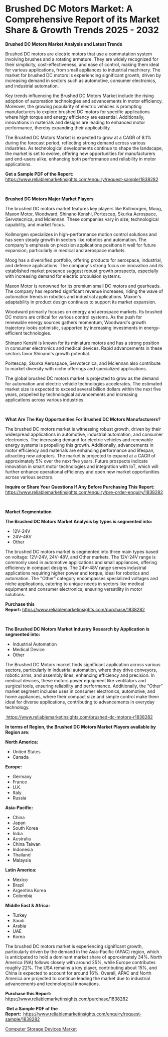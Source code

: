 <p><h1>Brushed DC Motors Market: A Comprehensive Report of its Market Share & Growth Trends 2025 - 2032</h1></p><p><strong>Brushed DC Motors Market Analysis and Latest Trends</strong></p>
<p><p>Brushed DC motors are electric motors that use a commutation system involving brushes and a rotating armature. They are widely recognized for their simplicity, cost-effectiveness, and ease of control, making them ideal for various applications, from small appliances to industrial machinery. The market for brushed DC motors is experiencing significant growth, driven by increasing demand in sectors such as automotive, consumer electronics, and industrial automation.</p><p>Key trends influencing the Brushed DC Motors Market include the rising adoption of automation technologies and advancements in motor efficiency. Moreover, the growing popularity of electric vehicles is prompting manufacturers to explore brushed DC motors for specific applications where high torque and energy efficiency are essential. Additionally, innovations in materials and designs are leading to enhanced motor performance, thereby expanding their applicability.</p><p>The Brushed DC Motors Market is expected to grow at a CAGR of 8.1% during the forecast period, reflecting strong demand across various industries. As technological developments continue to shape the landscape, the market is set to evolve, offering new opportunities for manufacturers and end-users alike, enhancing both performance and reliability in motor applications.</p></p>
<p><strong>Get a Sample PDF of the Report:&nbsp;</strong> <a href="https://www.reliablemarketinsights.com/enquiry/request-sample/1838282?utm_campaign=2311&utm_medium=2&utm_source=Github&utm_content=ia&utm_term=22022025&utm_id=brushed-dc-motors">https://www.reliablemarketinsights.com/enquiry/request-sample/1838282</a></p>
<p>&nbsp;</p>
<p><strong>Brushed DC Motors Major Market Players</strong></p>
<p><p>The brushed DC motors market features key players like Kollmorgen, Moog, Maxon Motor, Woodward, Shinano Kenshi, Portescap, Skurka Aerospace, Servotecnica, and Mclennan. These companies vary in size, technological capability, and market focus.</p><p>Kollmorgen specializes in high-performance motion control solutions and has seen steady growth in sectors like robotics and automation. The company's emphasis on precision applications positions it well for future expansion, particularly in medical and aerospace markets.</p><p>Moog has a diversified portfolio, offering products for aerospace, industrial, and defense applications. The company's strong focus on innovation and its established market presence suggest robust growth prospects, especially with increasing demand for electric propulsion systems.</p><p>Maxon Motor is renowned for its premium small DC motors and gearheads. The company has reported significant revenue increases, riding the wave of automation trends in robotics and industrial applications. Maxon's adaptability in product design continues to support its market expansion.</p><p>Woodward primarily focuses on energy and aerospace markets. Its brushed DC motors are critical for various control systems. As the push for renewable energy sources gathers momentum, Woodward's growth trajectory looks optimistic, supported by increasing investments in energy-efficient technologies.</p><p>Shinano Kenshi is known for its miniature motors and has a strong position in consumer electronics and medical devices. Rapid advancements in these sectors favor Shinano's growth potential.</p><p>Portescap, Skurka Aerospace, Servotecnica, and Mclennan also contribute to market diversity with niche offerings and specialized applications. </p><p>The global brushed DC motors market is projected to grow as the demand for automation and electric vehicle technologies accelerates. The estimated market size is expected to exceed several billion dollars within the next five years, propelled by technological advancements and increasing applications across various industries.</p></p>
<p>&nbsp;</p>
<p><strong>What Are The Key Opportunities For Brushed DC Motors Manufacturers?</strong></p>
<p><p>The brushed DC motors market is witnessing robust growth, driven by their widespread applications in automotive, industrial automation, and consumer electronics. The increasing demand for electric vehicles and renewable energy systems is propelling this growth. Additionally, advancements in motor efficiency and materials are enhancing performance and lifespan, attracting new adopters. The market is projected to expand at a CAGR of approximately 5% over the next five years. Future prospects indicate innovation in smart motor technologies and integration with IoT, which will further enhance operational efficiency and open new market opportunities across various sectors.</p></p>
<p><strong>Inquire or Share Your Questions If Any Before Purchasing This Report:</strong> <a href="https://www.reliablemarketinsights.com/enquiry/pre-order-enquiry/1838282?utm_campaign=2311&utm_medium=2&utm_source=Github&utm_content=ia&utm_term=22022025&utm_id=brushed-dc-motors">https://www.reliablemarketinsights.com/enquiry/pre-order-enquiry/1838282</a></p>
<p>&nbsp;</p>
<p><strong>Market Segmentation</strong></p>
<p><strong>The Brushed DC Motors Market Analysis by types is segmented into:</strong></p>
<p><ul><li>12V-24V</li><li>24V-48V</li><li>Other</li></ul></p>
<p><p>The brushed DC motors market is segmented into three main types based on voltage: 12V-24V, 24V-48V, and Other markets. The 12V-24V range is commonly used in automotive applications and small appliances, offering efficiency in compact designs. The 24V-48V range serves industrial applications requiring higher power and torque, ideal for robotics and automation. The "Other" category encompasses specialized voltages and niche applications, catering to unique needs in sectors like medical equipment and consumer electronics, ensuring versatility in motor solutions.</p></p>
<p><strong>Purchase this Report:&nbsp;</strong><a href="https://www.reliablemarketinsights.com/purchase/1838282?utm_campaign=2311&utm_medium=2&utm_source=Github&utm_content=ia&utm_term=22022025&utm_id=brushed-dc-motors">https://www.reliablemarketinsights.com/purchase/1838282</a></p>
<p>&nbsp;</p>
<p><strong>The Brushed DC Motors Market Industry Research by Application is segmented into:</strong></p>
<p><ul><li>Industrial Automation</li><li>Medical Device</li><li>Other</li></ul></p>
<p><p>The Brushed DC Motors market finds significant application across various sectors, particularly in industrial automation, where they drive conveyors, robotic arms, and assembly lines, enhancing efficiency and precision. In medical devices, these motors power equipment like ventilators and surgical tools, ensuring reliability and performance. Additionally, the "Other" market segment includes uses in consumer electronics, automotive, and home appliances, where their compact size and simple control make them ideal for diverse applications, contributing to advancements in everyday technology.</p></p>
<p><a href="https://www.reliablemarketinsights.com/brushed-dc-motors-r1838282?utm_campaign=2311&utm_medium=2&utm_source=Github&utm_content=ia&utm_term=22022025&utm_id=brushed-dc-motors">&nbsp;https://www.reliablemarketinsights.com/brushed-dc-motors-r1838282</a></p>
<p><strong>In terms of Region, the Brushed DC Motors Market Players available by Region are:</strong></p>
<p>
    <p> <strong> North America: </strong>
        <ul>
            <li>United States</li>
            <li>Canada</li>
        </ul>
        </p> 
    <p> <strong> Europe: </strong>
        <ul>
            <li>Germany</li>
            <li>France</li>
            <li>U.K.</li>
            <li>Italy</li>
            <li>Russia</li>
        </ul>
        </p> 
    <p> <strong> Asia-Pacific: </strong>
        <ul>
            <li>China</li>
            <li>Japan</li>
            <li>South Korea</li>
            <li>India</li>
            <li>Australia</li>
            <li>China Taiwan</li>
            <li>Indonesia</li>
            <li>Thailand</li>
            <li>Malaysia</li>
        </ul>
        </p> 
    <p> <strong> Latin America: </strong>
        <ul>
            <li>Mexico</li>
            <li>Brazil</li>
            <li>Argentina Korea</li>
            <li>Colombia</li>
        </ul>
        </p> 
    <p> <strong> Middle East & Africa: </strong>
        <ul>
            <li>Turkey</li>
            <li>Saudi</li>
            <li>Arabia</li>
            <li>UAE</li>
            <li>Korea</li>
        </ul>
    </p>
    </p>
<p><p>The brushed DC motors market is experiencing significant growth, particularly driven by the demand in the Asia-Pacific (APAC) region, which is anticipated to hold a dominant market share of approximately 34%. North America (NA) follows closely with around 25%, while Europe contributes roughly 22%. The USA remains a key player, contributing about 15%, and China is expected to account for around 16%. Overall, APAC and North America are projected to continue leading the market due to industrial advancements and technological innovations.</p></p>
<p><strong>Purchase this Report: </strong><a href="https://www.reliablemarketinsights.com/purchase/1838282?utm_campaign=2311&utm_medium=2&utm_source=Github&utm_content=ia&utm_term=22022025&utm_id=brushed-dc-motors">https://www.reliablemarketinsights.com/purchase/1838282</a></p>
<p>&nbsp;<strong>Get a Sample PDF of the Report:&nbsp;&nbsp;</strong><a href="https://www.reliablemarketinsights.com/enquiry/request-sample/1838282?utm_campaign=2311&utm_medium=2&utm_source=Github&utm_content=ia&utm_term=22022025&utm_id=brushed-dc-motors">https://www.reliablemarketinsights.com/enquiry/request-sample/1838282</a></p>
<p><strong></strong></p>
<p><p><a href="https://github.com/krinerstormy331/Market-Research-Report-List-1/blob/main/computer-storage-devices-market.md?utm_campaign=2311&utm_medium=2&utm_source=Github&utm_content=ia&utm_term=22022025&utm_id=brushed-dc-motors">Computer Storage Devices Market</a></p></p>